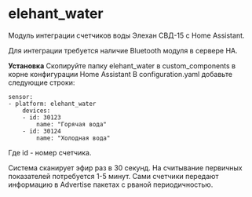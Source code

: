 # elehant_water
Модуль интеграции счетчиков воды Элехан СВД-15 с Home Assistant.

Для интеграции требуется наличие Bluetooth модуля в сервере HA.

**Установка**
Скопируйте папку elehant_water в custom_components в корне конфигурации Home Assistant
В configuration.yaml добавьте следующие строки:

    sensor:
    - platform: elehant_water
        devices:
        - id: 30123
            name: "Горячая вода"
        - id: 30124
            name: "Холодная вода" 

Где id - номер счетчика. 

Система сканирует эфир раз в 30 секунд. На считывание первичных показателей потребуется 1-5 минут. Сами счетчики передают информацию в Advertise пакетах с рваной периодичностью.
